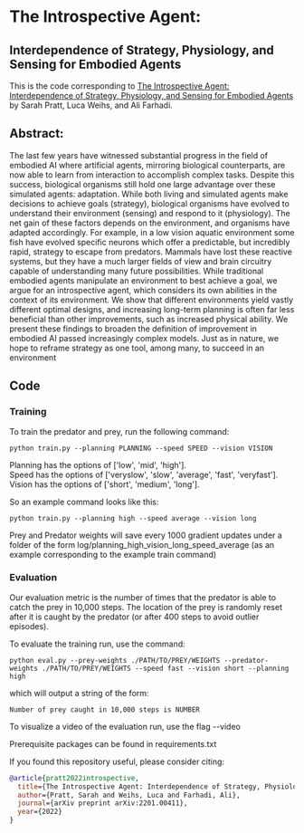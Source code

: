# The Introspective Agent:
## Interdependence of Strategy, Physiology, and Sensing for Embodied Agents

This is the code corresponding to [The Introspective Agent: Interdependence of Strategy, Physiology, and Sensing for Embodied Agents](https://arxiv.org/pdf/2201.00411.pdf) by Sarah Pratt, Luca Weihs, and Ali Farhadi.

## Abstract:

The last few years have witnessed substantial progress in the field of embodied AI where artificial agents, mirroring biological counterparts, are now able to learn from interaction to accomplish complex tasks. Despite this success, biological organisms still hold one large advantage over these simulated agents: adaptation. While both living and simulated agents make decisions to achieve goals (strategy), biological organisms have evolved to understand their environment (sensing) and respond to it (physiology). The net gain of these factors depends on the environment, and organisms have adapted accordingly. For example, in a low vision aquatic environment some fish have evolved specific neurons which offer a predictable, but incredibly rapid, strategy to escape from predators. Mammals have lost these reactive systems, but they have a much larger fields of view and brain circuitry capable of understanding many future possibilities. While traditional embodied agents manipulate an environment to best achieve a goal, we argue for an introspective agent, which considers its own abilities in the context of its environment. We show that different environments yield vastly different optimal designs, and increasing long-term planning is often far less beneficial than other improvements, such as increased physical ability. We present these findings to broaden the definition of improvement in embodied AI passed increasingly complex models. Just as in nature, we hope to reframe strategy as one tool, among many, to succeed in an environment

## Code

### Training
To train the predator and prey, run the following command:

```
python train.py --planning PLANNING --speed SPEED --vision VISION
```

Planning has the options of ['low', 'mid', 'high'].   
Speed has the options of ['veryslow', 'slow', 'average', 'fast', 'veryfast'].   
Vision has the options of ['short', 'medium', 'long'].  

So an example command looks like this:

```
python train.py --planning high --speed average --vision long
```

Prey and Predator weights will save every 1000 gradient updates under a folder of the form log/planning_high_vision_long_speed_average (as an example corresponding to the example train command)


### Evaluation
Our evaluation metric is the number of times that the predator is able to catch the prey in 10,000 steps. The location of the prey is randomly reset after it is caught by the predator (or after 400 steps to avoid outlier episodes).

To evaluate the training run, use the command:

```
python eval.py --prey-weights ./PATH/TO/PREY/WEIGHTS --predator-weights ./PATH/TO/PREY/WEIGHTS --speed fast --vision short --planning high
```

which will output a string of the form:

```
Number of prey caught in 10,000 steps is NUMBER
```

To visualize a video of the evaluation run, use the flag --video

Prerequisite packages can be found in requirements.txt

If you found this repository useful, please consider citing:

```bibtex
@article{pratt2022introspective,
  title={The Introspective Agent: Interdependence of Strategy, Physiology, and Sensing for Embodied Agents},
  author={Pratt, Sarah and Weihs, Luca and Farhadi, Ali},
  journal={arXiv preprint arXiv:2201.00411},
  year={2022}
}
```
